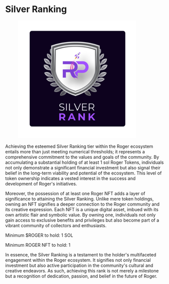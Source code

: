 # Silver Ranking

<figure><img src="../../../.gitbook/assets/2.png" alt="" width="375"><figcaption></figcaption></figure>

Achieving the esteemed Silver Ranking tier within the Roger ecosystem entails more than just meeting numerical thresholds; it represents a comprehensive commitment to the values and goals of the community. By accumulating a substantial holding of at least 1 sol  Roger Tokens, individuals not only demonstrate a significant financial investment but also signal their belief in the long-term viability and potential of the ecosystem. This level of token ownership indicates a vested interest in the success and development of Roger's initiatives.

&#x20;Moreover, the possession of at least one Roger NFT adds a layer of significance to attaining the Silver Ranking. Unlike mere token holdings, owning an NFT signifies a deeper connection to the Roger community and its creative expression. Each NFT is a unique digital asset, imbued with its own artistic flair and symbolic value. By owning one, individuals not only gain access to exclusive benefits and privileges but also become part of a vibrant community of collectors and enthusiasts.

&#x20;Minimum $ROGER to hold:            1 SOL

Minimum ROGER NFT to hold:       1

&#x20;In essence, the Silver Ranking is a testament to the holder's multifaceted engagement within the Roger ecosystem. It signifies not only financial investment but also active participation in the community's cultural and creative endeavors. As such, achieving this rank is not merely a milestone but a recognition of dedication, passion, and belief in the future of Roger.
